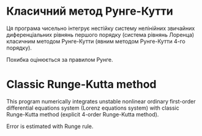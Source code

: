 # Класичний метод Рунге-Кутти

Ця програма чисельно інтегрує нестійку систему нелінійних звичайних диференціальних рівнянь першого порядку (система рівнянь Лоренца) класичним методом Рунге-Кутти (явним методом Рунге-Кутти 4-го порядку).

Похибка оцінюється за правилом Рунге.


# Classic Runge-Kutta method

This program numerically integrates unstable nonlinear ordinary first-order differential equations system (Lorenz equations system) with classic Runge-Kutta method (explicit 4-order Runge-Kutta method).

Error is estimated with Runge rule.
